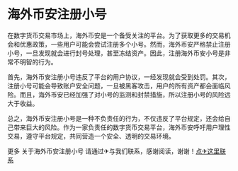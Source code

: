 # 海外币安注册小号

在数字货币交易市场上，海外币安是一个备受关注的平台。为了获取更多的交易机会和优惠政策，一些用户可能会尝试注册多个小号。然而，海外币安严格禁止注册小号，一旦发现就会进行封号处理，甚至冻结资产。因此，注册海外币安小号是非常不明智的行为。

首先，海外币安注册小号违反了平台的用户协议，一经发现就会受到处罚。其次，注册小号可能会导致账户安全问题，一旦被黑客攻击，用户的所有资产都会面临风险。而且，海外币安已经加强了对小号的监测和封禁措施，所以注册小号的风险远大于收益。

总之，海外币安注册小号是一种不负责任的行为，不仅违反了平台规定，还会给自己带来巨大的风险。作为一家负责任的数字货币交易平台，海外币安呼吁用户理性交易，遵守平台规定，共同营造一个安全、透明的交易环境。

更多 关于海外币安注册小号 请通过✈与我们联系，感谢阅读，谢谢！[点✈这里联系](https://w.k02.cc)